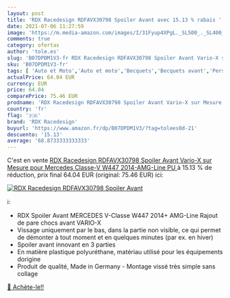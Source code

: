 ```yaml
---
layout: post
title: 'RDX Racedesign RDFAVX30798 Spoiler Avant avec 15.13 % rabais '
date: 2021-07-06 11:27:59
image: 'https://m.media-amazon.com/images/I/31Fyup4XPgL._SL500_._SL400_.jpg'
comments: true
category: ofertas
author: 'tole.es'
slug: 'B07DPDM1V3-fr RDX Racedesign RDFAVX30798 Spoiler Avant Vario-X sur...'
sku: 'B07DPDM1V3-fr'
tags: [ 'Auto et Moto','Auto et moto','Becquets','Becquets avant','Personnalisation de lauto','Pièces détachées auto','rdx racedesign', ]
actualPrice: 64.04 EUR
currency: EUR
price: 64.04
comparePrice: 75.46 EUR
prodname: 'RDX Racedesign RDFAVX30798 Spoiler Avant Vario-X sur Mesure pour Mercedes Classe-V W447 2014-AMG-Line  PU '
country: 'fr'
flag: '🇫🇷'
brand: 'RDX Racedesign'
buyurl: 'https://www.amazon.fr/dp/B07DPDM1V3/?tag=tolees0d-21'
descuento: '15.13'
average: '68.8733333333333'
---
```


C'est en vente [RDX Racedesign RDFAVX30798 Spoiler Avant Vario-X sur Mesure pour Mercedes Classe-V W447 2014-AMG-Line  PU ](https://www.amazon.fr/dp/B07DPDM1V3/?tag=tolees0d-21)  à  15.13 % de réduction, prix final  64.04 EUR (original: 75.46 EUR) ici:

[![RDX Racedesign RDFAVX30798 Spoiler Avant](https://m.media-amazon.com/images/I/31Fyup4XPgL._SL500_._SL400_.jpg)](https://www.amazon.fr/dp/B07DPDM1V3/?tag=tolees0d-21)

ℹ️:

- RDX Spoiler Avant MERCEDES V-Classe W447 2014+ AMG-Line Rajout de pare chocs avant VARIO-X
- Vissage uniquement par le bas, dans la partie non visible, ce qui permet de démonter à tout moment et en quelques minutes (par ex. en hiver)
- Spoiler avant innovant en 3 parties
- En matière plastique polyuréthane, matériau utilisé pour les équipements dorigine
- Produit de qualité, Made in Germany - Montage vissé très simple sans collage

[🛒 Achète-le!!](https://www.amazon.fr/dp/B07DPDM1V3/?tag=tolees0d-21)
